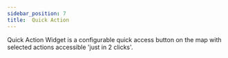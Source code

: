 ```yaml
---
sidebar_position: 7
title:  Quick Action
---
```


Quick Action Widget is a configurable quick access button on the map with selected actions accessible 'just in 2 clicks'.
